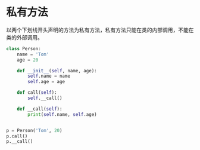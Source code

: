 # 私有方法

以两个下划线开头声明的方法为私有方法，私有方法只能在类的内部调用，不能在类的外部调用。

```python
class Person:
    name = 'Tom'
    age = 20

    def __init__(self, name, age):
        self.name = name
        self.age = age

    def call(self):
        self.__call()

    def __call(self):
        print(self.name, self.age)


p = Person('Tom', 20)
p.call()
p.__call()
```

